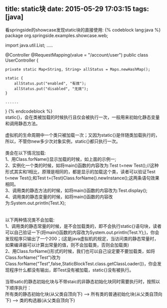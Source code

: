 title: static块
date: 2015-05-29 17:03:15
tags: [java]
---
看springside的showcase发现static块的直接使用:
{% codeblock lang:java %}
package org.springside.examples.showcase.web;

import java.util.List;
.....

@Controller
@RequestMapping(value = "/account/user")
public class UserController {

	private static Map<String, String> allStatus = Maps.newHashMap();

	static {
		allStatus.put("enabled", "有效");
		allStatus.put("disabled", "无效");
	}
	
	......

}
{% endcodeblock %}
<br>
static{}，会在类被加载的时候执行且仅会被执行一次，一般用来初始化静态变量和调用静态方法。<br><br>
虚拟机的生命周期中一个类只被加载一次；又因为static{}是伴随类加载执行的，所以，不管你new多少次对象实例，static{}都只执行一次。<br><br>
类会在以下情况加载:<br>
1、用Class.forName()显示加载的时候，如上面的示例一;<br>
2、实例化一个类的时候，如将main()函数的内容改为:Test t=new Test();//这种形式其实和1相比，原理是相同的，都是显示的加载这个类，读者可以验证Test t=new Test();和Test t=(Test)Class.forName().newInstance();这两条语句效果相同。<br>
3、调用类的静态方法的时候，如将main()函数的内容改为:Test.display();<br>
4、调用类的静态变量的时候，如将main()函数的内容改为:System.out.println(Test.X);<br>
<br><br>
以下两种情况类不会加载:<br>
1、调用类的静态常量的时候，是不会加载类的，即不会执行static{}语句块，读者可以自己验证一下(将main()函数的内容改为System.out.println(Test.Y);)，你会发现程序只输出了一个200；(这是java虚拟机的规定，当访问类的静态常量时，如果编译器可以计算出常量的值，则不会加载类，否则会加载类)<br>
2、用Class.forName()形式的时候，我们也可以自己设定要不要加载类，如将Class.forName("Test")改为 Class.forName("Test",false,StaticBlockTest.class.getClassLoader())，你会发现程序什么都没有输出，即Test没有被加载，static{}没有被执行。<br><br>
当带satic的静态初始化块与不带staic的非静态初始化块同时需要执行时，按照以下顺序执行：<br>
所有类的静态初始化块(从父类自顶向下) --> 所有类的普通初始化块(从父类自顶向下) --> 类的构选器(从父类自顶向下)